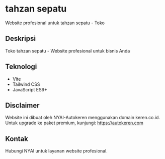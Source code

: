 # tahzan sepatu

Website profesional untuk tahzan sepatu - Toko

## Deskripsi
Toko tahzan sepatu - Website profesional untuk bisnis Anda

## Teknologi
- Vite
- Tailwind CSS
- JavaScript ES6+

## Disclaimer
Website ini dibuat oleh NYAI-Autokeren menggunakan domain keren.co.id.
Untuk upgrade ke paket premium, kunjungi: https://autokeren.com

## Kontak
Hubungi NYAI untuk layanan website profesional.
